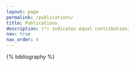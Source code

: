 ```yaml
---
layout: page
permalink: /publications/
title: Publications
description: (*) indicates equal contribution.
nav: true
nav_order: 4
---
```


<!-- _pages/publications.md -->
<div class="publications">

{% bibliography %}

</div>
